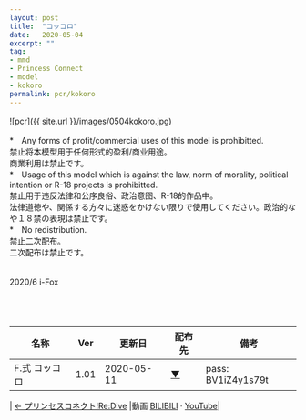 ```yaml
---
layout: post
title:  "コッコロ"
date:   2020-05-04
excerpt: ""
tag:
- mmd
- Princess Connect
- model
- kokoro
permalink: pcr/kokoro
---
```


![pcr]({{ site.url }}/images/0504kokoro.jpg)
　
　


*　Any forms of profit/commercial uses of this model is prohibitted.<br/> 
   禁止将本模型用于任何形式的盈利/商业用途。<br/> 
   商業利用は禁止です。<br/> 
*　Usage of this model which is against the law, norm of morality, political intention or R-18 projects is prohibitted.<br/> 
   禁止用于违反法律和公序良俗、政治意图、R-18的作品中。<br/> 
   法律道徳や、関係する方々に迷惑をかけない限りで使用してください。政治的なや１８禁の表現は禁止です。<br/> 
*　No redistribution.<br/> 
   禁止二次配布。<br/> 
   二次配布は禁止です。<br/> 
<br/> 
<br/>
   2020/6
   i-Fox
<br/>
<br/>
<br/>
　
 
| 名称 | Ver | 更新日 | 配布先 | 備考 |
|---|---|---|---|---|
| F.式 コッコロ | 1.01 | 2020-05-11 | [▼](https://bowlroll.net/file/225182) | pass: BV1iZ4y1s79t |

| [← プリンセスコネクト!Re:Dive](https://i-fox.club/pcr/) |動画   [BILIBILI](https://www.bilibili.com/video/BV1iZ4y1s79t/) · [YouTube](https://youtu.be/st-bW4whusQ)|
